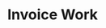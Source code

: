 ---
title: Invoice Work
layout: post
image: "/assets/images/projects/invoicework.png"
post-image: "https://builtwithruby.com/assets/images/projects/invoicework.png"
description: Free Invoice Generator for Freelancers.
technology: ReactJs, Rails, Mui, Tailwindcss
available_on: Web
type: Finance
permalink: /invoicework/
website_link: https://www.invoicework.com/invoices/new/
group: project
---